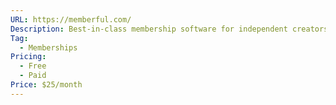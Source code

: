 ```yaml
---
URL: https://memberful.com/
Description: Best-in-class membership software for independent creators, publishers, educators, podcasters, and more.
Tag:
  - Memberships
Pricing:
  - Free
  - Paid
Price: $25/month
---
```

